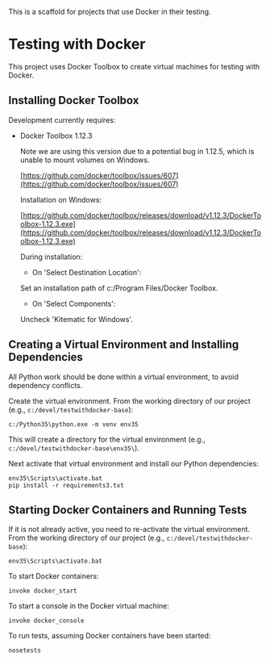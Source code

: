 This is a scaffold for projects that use Docker in their testing.

# Testing with Docker

This project uses Docker Toolbox to create virtual machines for testing with Docker.

## Installing Docker Toolbox

Development currently requires:

- Docker Toolbox 1.12.3

  Note we are using this version due to a potential bug in 1.12.5, which is unable to mount volumes on Windows.

  [https://github.com/docker/toolbox/issues/607](https://github.com/docker/toolbox/issues/607)

  Installation on Windows:

  [https://github.com/docker/toolbox/releases/download/v1.12.3/DockerToolbox-1.12.3.exe](https://github.com/docker/toolbox/releases/download/v1.12.3/DockerToolbox-1.12.3.exe)

  During installation:

  - On 'Select Destination Location':

  Set an installation path of c:/Program Files/Docker Toolbox.

  - On 'Select Components':

  Uncheck 'Kitematic for Windows'.

## Creating a Virtual Environment and Installing Dependencies

  All Python work should be done within a virtual environment, to avoid dependency conflicts.

Create the virtual environment. From the working directory of our project (e.g., `c:/devel/testwithdocker-base`):

    c:/Python35\python.exe -m venv env35

This will create a directory for the virtual environment (e.g., `c:/devel/testwithdocker-base\env35\`).

Next activate that virtual environment and install our Python dependencies:

    env35\Scripts\activate.bat
    pip install -r requirements3.txt

## Starting Docker Containers and Running Tests

If it is not already active, you need to re-activate the virtual environment.
From the working directory of our project (e.g., `c:/devel/testwithdocker-base`):

    env35\Scripts\activate.bat

To start Docker containers:

    invoke docker_start

To start a console in the Docker virtual machine:

    invoke docker_console

To run tests, assuming Docker containers have been started:

    nosetests
